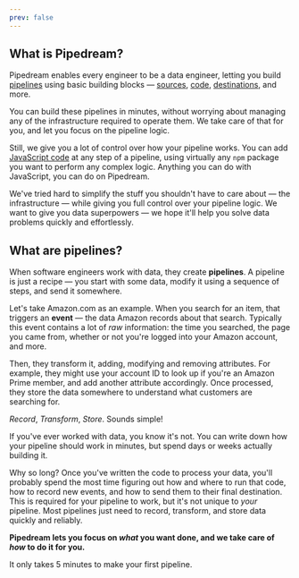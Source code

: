 ```yaml
---
prev: false
---
```


## What is Pipedream?

Pipedream enables every engineer to be a data engineer, letting you build [pipelines](#what-are-pipelines) using basic building blocks — [sources](/notebook/sources/), [code](/notebook/code/), [destinations](/notebook/destinations/), and more.

You can build these pipelines in minutes, without worrying about managing any of the infrastructure required to operate them. We take care of that for you, and let you focus on the pipeline logic.

Still, we give you a lot of control over how your pipeline works. You can add [JavaScript code](/notebook/code/) at any step of a pipeline, using virtually any `npm` package you want to perform any complex logic. Anything you can do with JavaScript, you can do on Pipedream.

We've tried hard to simplify the stuff you shouldn't have to care about — the infrastructure — while giving you full control over your pipeline logic. We want to give you data superpowers — we hope it'll help you solve data problems quickly and effortlessly.

## What are pipelines?

When software engineers work with data, they create **pipelines**. A pipeline is just a recipe — you start with some data, modify it using a sequence of steps, and send it somewhere.

Let's take Amazon.com as an example. When you search for an item, that triggers an **event** — the data Amazon records about that search. Typically this event contains a lot of _raw_ information: the time you searched, the page you came from, whether or not you're logged into your Amazon account, and more.

Then, they transform it, adding, modifying and removing attributes. For example, they might use your account ID to look up if you're an Amazon Prime member, and add another attribute accordingly. Once processed, they store the data somewhere to understand what customers are searching for.

_Record_, _Transform_, _Store_. Sounds simple!

If you've ever worked with data, you know it's not. You can write down how your pipeline should work in minutes, but spend days or weeks actually building it.

Why so long? Once you've written the code to process your data, you'll probably spend the most time figuring out how and where to run that code, how to record new events, and how to send them to their final destination. This is required for your pipeline to work, but it's not unique to _your_ pipeline. Most pipelines just need to record, transform, and store data quickly and reliably.

**Pipedream lets you focus on _what_ you want done, and we take care of _how_ to do it for you.**

It only takes 5 minutes to make your first pipeline.

